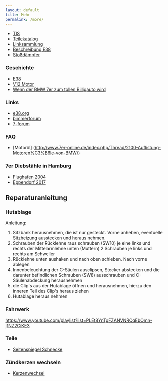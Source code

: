 ```yaml
---
layout: default
title: Mehr
permalink: /more/
---
```


* [TIS](https://www.newtis.info/tisv2/a/de/e38-750i-lim/)
* [Teilekatalog](http://de.bmwfans.info/vin/decoder?vin=DH38229)
* [Linksammlung](http://www.7-forum.com/links/index1.php?site=vcat&cat=4)
* [Beschreibung E38](http://www.7-forum.com/modelle/e38/)
* [Stoßdämpfer](https://nagengast.pl/de/produkt/bmw-7-e38-94-01-stossdaempfer-edc-vorne-rechts/)

### Geschichte
* [E38](http://www.7-forum.com/modelle/e38/index.php)
* [V12 Motor](http://www.7-forum.com/modelle/v12-geschichte.php)
* [Wenn der BMW 7er zum tollen Billigauto wird](https://www.welt.de/motor/fahrberichte-tests/oldtimer/article162896916/Wenn-der-BMW-7er-zum-tollen-Billigauto-wird.html)

### Links
* [e38.org](http://e38.org/)
* [bimmerforum](https://www.bimmerforums.com/forum/forumdisplay.php?274-1995-2001-(E38))
* [7-forum](http://www.7-forum.com/forum/bmw-7er-modelle/bmw-7er-modell-e38/)

### FAQ
* [Motoröl] (http://www.7er-online.de/index.php/Thread/2100-Auflistung-Motoren%C3%B6le-von-BMW/)

### 7er Diebstähle in Hamburg
* [Flughafen 2004](http://www.7-forum.com/forum/18/diebstahl-hamburg-flughafen-meines-e32-750il-26350.html)
* [Eppendorf 2017](http://www.7-forum.com/forum/18/achtung-grauer-b9-e23-heute-gestohlen-227457.html)

## Reparaturanleitung
### Hutablage
Anleitung:
1. Sitzbank herausnehmen, die ist nur gesteckt. Vorne anheben, eventuelle Sitzheizung ausstecken und heraus nehmen.
2. Schrauben der Rücklehne raus schrauben (SW10) je eine links und rechts der Mittelarmlehne unten (Muttern) 2 Schrauben je links und rechts am Schweller
3. Rücklehne unten aushaken und nach oben schieben. Nach vorne ablegen
4. Innenbeleuchtung der C-Säulen ausclipsen, Stecker abstecken und die darunter befindlichen Schrauben (SW8) ausschrauben und C-Säulenabdeckung herausnehmen
5. die Clip's aus der Hutablage öffnen und herausnehmen, hierzu den inneren Teil des Clip's heraus ziehen
6. Hutablage heraus nehmen

### Fahrwerk
https://www.youtube.com/playlist?list=PLEt8YnTgFZANVNRCqEbOmn-j1NZ2CiKE3

### Teile
* [Seitenspiegel Schnecke](http://www.sehling.net/zahnraeder-kegelraeder-zahnstangen-schnecken/schnecken-mo-02-mo-075/schnecken-1gaengig-rechts/schnecke-modul-02-rechts-d35mm.html)

### Zündkerzen wechseln
* [Kerzenwechsel](http://www.750i.de/d/kerzenwechsel.htm)
